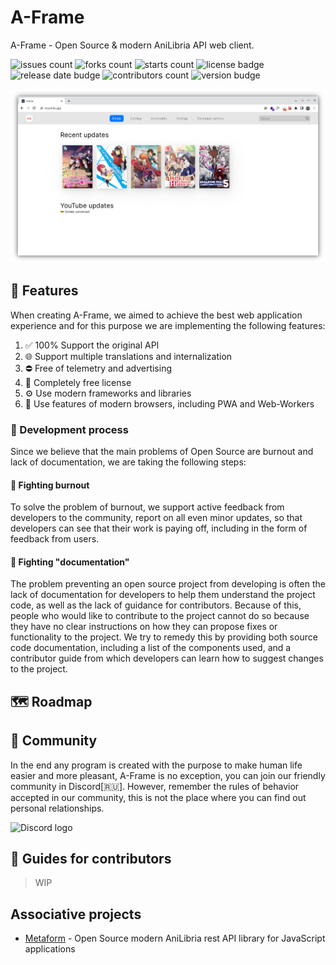 # A-Frame

A-Frame - Open Source & modern AniLibria API web client.

<!-- [![Netlify Status](https://api.netlify.com/api/v1/badges/371bfbd2-e3d3-4fcd-aca7-8d26832b41a1/deploy-status)](https://app.netlify.com/sites/mizuhiki/deploys) -->
![issues count](https://img.shields.io/github/issues/maxqwars/a-frame)
![forks count](https://img.shields.io/github/forks/maxqwars/a-frame)
![starts count](https://img.shields.io/github/stars/maxqwars/a-frame)
![license badge](https://img.shields.io/github/license/maxqwars/a-frame)
![release date budge](https://img.shields.io/github/release-date/maxqwars/a-frame)
![contributors count](https://img.shields.io/github/contributors/maxqwars/a-frame)
![version budge](https://img.shields.io/github/package-json/v/maxqwars/a-frame)

![A-Frame UI demo](.github/images/demo.png)

## 🚀 Features

When creating A-Frame, we aimed to achieve the best web application experience and for this purpose we are implementing the following features:

1. ✅ 100% Support the original API
1. 🌐 Support multiple translations and internalization
1. ⛔ Free of telemetry and advertising
1. 🧩 Completely free license
1. ⚙️ Use modern frameworks and libraries
1. 🧰 Use features of modern browsers, including PWA and Web-Workers

### 🔬 Development process

Since we believe that the main problems of Open Source are burnout and lack of documentation, we are taking the following steps:

#### 🥊 Fighting burnout

To solve the problem of burnout, we support active feedback from developers to the community, report on all even minor updates, so that developers can see that their work is paying off, including in the form of feedback from users.

#### 🥊 Fighting "documentation"

The problem preventing an open source project from developing is often the lack of documentation for developers to help them understand the project code, as well as the lack of guidance for contributors. Because of this, people who would like to contribute to the project cannot do so because they have no clear instructions on how they can propose fixes or functionality to the project. We try to remedy this by providing both source code documentation, including a list of the components used, and a contributor guide from which developers can learn how to suggest changes to the project.

## 🗺️ Roadmap

## 🧙 Community

In the end any program is created with the purpose to make human life easier and more pleasant, A-Frame is no exception, you can join our friendly community in Discord[🇷🇺]. However, remember the rules of behavior accepted in our community, this is not the place where you can find out personal relationships.

![Discord logo](https://skillicons.dev/icons?i=discord)

## 💫 Guides for contributors

> WIP

## Associative projects

* [Metaform](https://github.com/maxqwars/metaform) - Open Source modern AniLibria rest API library for JavaScript applications
